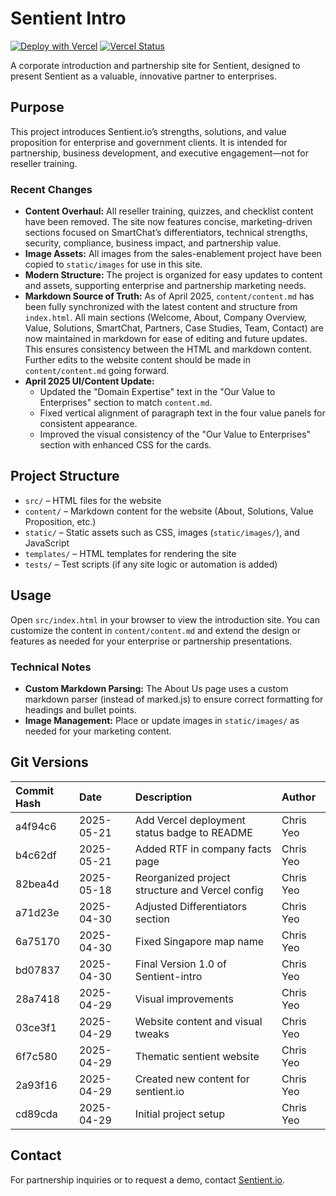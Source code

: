 # Sentient Intro

[![Deploy with Vercel](https://vercel.com/button)](https://vercel.com/new/clone?repository-url=https%3A%2F%2Fgithub.com%2Fchristopheryeo%2Fsentient-intro)
[![Vercel Status](https://vercel-badge-ochre.vercel.app/?app=sentient-intro)](https://vercel.com/christopheryeo/sentient-intro)

A corporate introduction and partnership site for Sentient, designed to present Sentient as a valuable, innovative partner to enterprises.

## Purpose

This project introduces Sentient.io’s strengths, solutions, and value proposition for enterprise and government clients. It is intended for partnership, business development, and executive engagement—not for reseller training.

### Recent Changes
- **Content Overhaul:** All reseller training, quizzes, and checklist content have been removed. The site now features concise, marketing-driven sections focused on SmartChat’s differentiators, technical strengths, security, compliance, business impact, and partnership value.
- **Image Assets:** All images from the sales-enablement project have been copied to `static/images` for use in this site.
- **Modern Structure:** The project is organized for easy updates to content and assets, supporting enterprise and partnership marketing needs.
- **Markdown Source of Truth:** As of April 2025, `content/content.md` has been fully synchronized with the latest content and structure from `index.html`. All main sections (Welcome, About, Company Overview, Value, Solutions, SmartChat, Partners, Case Studies, Team, Contact) are now maintained in markdown for ease of editing and future updates. This ensures consistency between the HTML and markdown content. Further edits to the website content should be made in `content/content.md` going forward.
- **April 2025 UI/Content Update:**
    - Updated the "Domain Expertise" text in the "Our Value to Enterprises" section to match `content.md`.
    - Fixed vertical alignment of paragraph text in the four value panels for consistent appearance.
    - Improved the visual consistency of the "Our Value to Enterprises" section with enhanced CSS for the cards.

## Project Structure
- `src/` – HTML files for the website
- `content/` – Markdown content for the website (About, Solutions, Value Proposition, etc.)
- `static/` – Static assets such as CSS, images (`static/images/`), and JavaScript
- `templates/` – HTML templates for rendering the site
- `tests/` – Test scripts (if any site logic or automation is added)

## Usage
Open `src/index.html` in your browser to view the introduction site. You can customize the content in `content/content.md` and extend the design or features as needed for your enterprise or partnership presentations.

### Technical Notes
- **Custom Markdown Parsing:** The About Us page uses a custom markdown parser (instead of marked.js) to ensure correct formatting for headings and bullet points.
- **Image Management:** Place or update images in `static/images/` as needed for your marketing content.

## Git Versions

| Commit Hash | Date       | Description                                                        | Author    |
|:------------|:-----------|:-------------------------------------------------------------------|:----------|
| a4f94c6     | 2025-05-21 | Add Vercel deployment status badge to README                       | Chris Yeo |
| b4c62df     | 2025-05-21 | Added RTF in company facts page                                    | Chris Yeo |
| 82bea4d     | 2025-05-18 | Reorganized project structure and Vercel config                   | Chris Yeo |
| a71d23e     | 2025-04-30 | Adjusted Differentiators section                                   | Chris Yeo |
| 6a75170     | 2025-04-30 | Fixed Singapore map name                                           | Chris Yeo |
| bd07837     | 2025-04-30 | Final Version 1.0 of Sentient-intro                                | Chris Yeo |
| 28a7418     | 2025-04-29 | Visual improvements                                                | Chris Yeo |
| 03ce3f1     | 2025-04-29 | Website content and visual tweaks                                  | Chris Yeo |
| 6f7c580     | 2025-04-29 | Thematic sentient website                                          | Chris Yeo |
| 2a93f16     | 2025-04-29 | Created new content for sentient.io                                | Chris Yeo |
| cd89cda     | 2025-04-29 | Initial project setup                                              | Chris Yeo |

## Contact
For partnership inquiries or to request a demo, contact [Sentient.io](mailto:contact@sentient.io).
